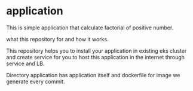 # application


This is simple application that calculate factorial of positive number.

what this repository for and how it works.

This repository helps you to install your application in existing eks cluster and
create service for you to host this application in the internet through service and LB.

Directory application has application itself and dockerfile for image we generate every commit.

